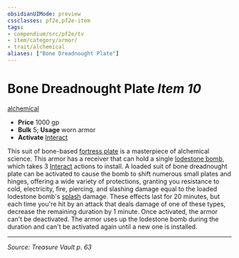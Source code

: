 ```yaml
---
obsidianUIMode: preview
cssclasses: pf2e,pf2e-item
tags:
- compendium/src/pf2e/tv
- item/category/armor/
- trait/alchemical
aliases: ["Bone Dreadnought Plate"]
---
```

# Bone Dreadnought Plate *Item 10*  
[alchemical](rules/traits/alchemical.md "Alchemical Item Trait")  

- **Price** 1000 gp
- **Bulk** 5; **Usage** worn armor
- **Activate** [Interact](rules/actions/interact.md)

This suit of bone-based [fortress plate](compendium/equipment/items/fortress-plate-tv.md) is a masterpiece of alchemical science. This armor has a receiver that can hold a single [lodestone bomb](compendium/equipment/items/lodestone-bomb-tv.md), which takes 3 [Interact](rules/actions/interact.md) actions to install. A loaded suit of bone dreadnought plate can be activated to cause the bomb to shift numerous small plates and hinges, offering a wide variety of protections, granting you resistance to cold, electricity, fire, piercing, and slashing damage equal to the loaded lodestone bomb's [splash](rules/traits/splash.md "Splash Weapon Trait") damage. These effects last for 20 minutes, but each time you're hit by an attack that deals damage of one of these types, decrease the remaining duration by 1 minute. Once activated, the armor can't be deactivated. The armor uses up the lodestone bomb during the duration and can't be activated again until a new one is installed.


---
*Source: Treasure Vault p. 63*